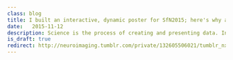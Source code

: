 ```yaml
---
class: blog
title: I built an interactive, dynamic poster for SfN2015; here's why and how
date:   2015-11-12
description: Science is the process of creating and presenting data. Interactive visualizations allow others greater access to your data, allowing them to ask questions beyond your own. I created interactive visualizations for SfN 2015; I walk you through why and how.
is_draft: true
redirect: http://neuroimaging.tumblr.com/private/132605506021/tumblr_nxcner3Iis1uem31c
---
```

